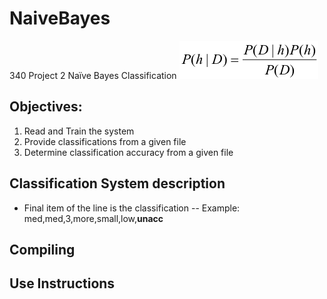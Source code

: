 # NaiveBayes
340 Project 2 Naïve Bayes Classification
![Naive Bayes](picture1.png?raw=true "NB")
## Objectives: 
1. Read and Train the system
2. Provide classifications from a given file
3. Determine classification accuracy from a given file

## Classification System description
- Final item of the line is the classification
  -- Example:  med,med,3,more,small,low,<b>unacc</b>

## Compiling 

## Use Instructions
